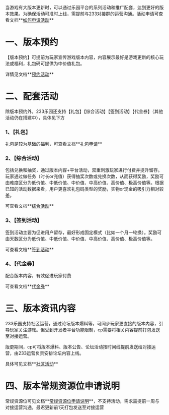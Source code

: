 当游戏有大版本更新时，可以通过乐园平台的系列活动和推广配套，达到更好的版本效果。为确保活动可准时上线，需提前与233对接群的运营沟通。活动申请可查看文档**[如何申请活动](http://test-pre-app-dev-admin.233nan.cn/#/doc/10025)**

# **一、版本预约**

【版本预约】可提前为玩家宣传游戏版本内容，内容展示最好是游戏更新的核心玩法或福利，礼包码可提供为中价值礼包。

详情见文档**[预约活动](https://dev.233leyuan.com/#/doc/50115)**

# **二、配套活动**

除版本预约外，233乐园还支持【礼包】【综合活动】【签到活动】【代金券】（其他活动仍在搭建中），具体见下方

### **1、【礼包】**

礼包是较为基础的福利，可查看文档**[礼包申请](https://dev.233leyuan.com/#/doc/50120)**

### **2、【综合活动】**

包括兑换和抽奖，通过版本内容+平台活动，双重刺激玩家进行付费并提升留存。玩家通过做任务（时长or充值）获得抽奖次数或兑换次数，从而获得奖励，奖励可由难度区分为低价值、中低价值、中价值、中高价值、高价值、极高价值等。根据已知的活动数据来看，用户更喜欢礼包码类型的奖励，实物or现金的吸引力相对较差。

可查看文档**[综合活动](https://dev.233leyuan.com/#/doc/50117)**

### **3、【签到活动】**

签到活动主要为促进用户留存，最好形成固定模式（比如一个月一轮换）。奖励可由天数区分为低价值、中低价值、中价值、中高价值、高价值、极高价值等。

可查看文档**[签到活动](https://dev.233leyuan.com/#/doc/50116)**

### **4、【代金券】**

配合版本内容，有效促进玩家付费

可查看文档**[代金券](https://dev.233leyuan.com/#/doc/50118)**

# **三、版本资讯内容**

233乐园支持社区运营，通过论坛版本爆料等，可同步玩家更直接的版本内容，引导玩家关注游戏。但受到开发者平台功能限制，cp需要将相关内容提前打包发送至对接运营。

版更期间，cp可将版本爆料、版本公告、论坛活动按时间线提前发送给对接运营，由233运营负责安排论坛内容上线。

具体可见文档**[社区活动](https://dev.233leyuan.com/#/doc/50119)**

# **四、版本常规资源位申请说明**

常规资源位可见文档**[常规资源位申请说明](https://dev.233leyuan.com/#/doc/50122)**，不支持活动，需求需提前一周与对接运营沟通，最迟更新前1天打包发送至对接运营